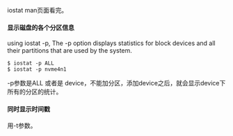 iostat man页面看完。

#### 显示磁盘的各个分区信息
using iostat -p, The -p option displays statistics for block devices and all their partitions that are used by the system.
```
$ iostat -p ALL
$ iostat -p nvme4n1
```
-p参数是ALL 或者是 device，不能加分区，添加device之后，就会显示device下所有的分区的统计。

#### 同时显示时间戳
用-t参数。
